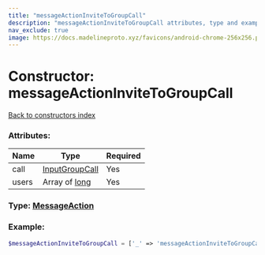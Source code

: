 ```yaml
---
title: "messageActionInviteToGroupCall"
description: "messageActionInviteToGroupCall attributes, type and example"
nav_exclude: true
image: https://docs.madelineproto.xyz/favicons/android-chrome-256x256.png
---
```

# Constructor: messageActionInviteToGroupCall  
[Back to constructors index](/API_docs/constructors/index.md)



### Attributes:

| Name     |    Type       | Required |
|----------|---------------|----------|
|call|[InputGroupCall](/API_docs/types/InputGroupCall.md) | Yes|
|users|Array of [long](/API_docs/types/long.md) | Yes|



### Type: [MessageAction](/API_docs/types/MessageAction.md)


### Example:

```php
$messageActionInviteToGroupCall = ['_' => 'messageActionInviteToGroupCall', 'call' => InputGroupCall, 'users' => [long, long]];
```  
